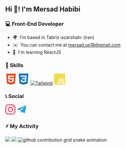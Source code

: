 ## Hi 👋! I'm Mersad Habibi

### 💻 Front-End Developer

- 🌍  I'm based in Tabriz-azarshahr (iran)
- ✉️  You can contact me at [mersad.up18@gmail.com](mailto:mersad.up18@gmail.com)
- 🧠  I'm learning ReactJS

### 🔧 Skills

<p align="left">
  <a href="https://developer.mozilla.org/en-US/docs/Glossary/HTML5" target="_blank" rel="noreferrer"><img src="https://raw.githubusercontent.com/sabzlearn-ir/sabzlearn-ir/4d2a781931f79c747a132c28eae4ebfbb8eaa7d7/html5-colored.svg" width="36" height="36" alt="HTML5" /></a>
  <a href="https://www.w3.org/TR/CSS/#css" target="_blank" rel="noreferrer"><img src="https://raw.githubusercontent.com/sabzlearn-ir/sabzlearn-ir/4d2a781931f79c747a132c28eae4ebfbb8eaa7d7/css3-colored.svg" width="36" height="36" alt="CSS3" /></a>
  <a href="https://tailwindcss.com/" target="_blank" rel="noreferrer"><img src="https://upload.wikimedia.org/wikipedia/commons/d/d5/Tailwind_CSS_Logo.svg" width="36" height="36" alt="Tailwind" /></a>
    <a href="https://developer.mozilla.org/en-US/docs/Web/JavaScript" target="_blank" rel="noreferrer"><img src="https://raw.githubusercontent.com/sabzlearn-ir/sabzlearn-ir/4d2a781931f79c747a132c28eae4ebfbb8eaa7d7/javascript-colored.svg" width="36" height="36" alt="Javascript" /></a>
</p>

### 📞 Social

<p align="left">
  <a href="https://instagram.com/_xmersadx_?igshid=M2RkZGJiMzhjOQ==" target="_blank" rel="noreferrer"><img src="https://raw.githubusercontent.com/sabzlearn-ir/sabzlearn-ir/326df429fa60b323e697a023715766629ad4047d/instagram.svg" width="32" height="32" /></a>
  <a href="https://t.me/Alphaa_codee" target="_blank" rel="noreferrer"><img src="https://raw.githubusercontent.com/MersadHabibi/MersadHabibi/ffa36bc11c0c738dd9075cd4985012ef8ee92e92/4375108_logo_telegram_icon.svg" width="32" height="32" /></a>
</p>

### ⚡ My Activity

<p>
  <img src="https://github-readme-stats.vercel.app/api?username=MersadHabibi&show_icons=true&theme=radical" />
  <img src="https://github-readme-stats.vercel.app/api/top-langs/?username=MersadHabibi&theme=radical" />
</a>

<picture>
  <source media="(prefers-color-scheme: dark)" srcset="https://raw.githubusercontent.com/MersadHabibi/MersadHabibi/output/github-contribution-grid-snake-dark.svg">
  <source media="(prefers-color-scheme: light)" srcset="https://raw.githubusercontent.com/MersadHabibi/MersadHabibi/output/github-contribution-grid-snake.svg">
  <img alt="github contribution grid snake animation" src="https://raw.githubusercontent.com/MersadHabibi/MersadHabibi/output/github-contribution-grid-snake.svg">
</picture>

